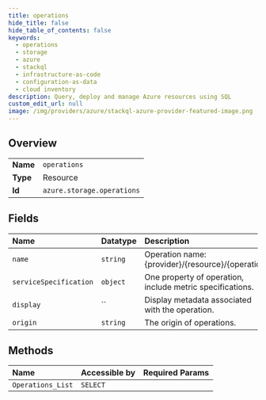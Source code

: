 ```yaml
---
title: operations
hide_title: false
hide_table_of_contents: false
keywords:
  - operations
  - storage
  - azure    
  - stackql
  - infrastructure-as-code
  - configuration-as-data
  - cloud inventory
description: Query, deploy and manage Azure resources using SQL
custom_edit_url: null
image: /img/providers/azure/stackql-azure-provider-featured-image.png
---
```

  
    

## Overview
<table><tbody>
<tr><td><b>Name</b></td><td><code>operations</code></td></tr>
<tr><td><b>Type</b></td><td>Resource</td></tr>
<tr><td><b>Id</b></td><td><code>azure.storage.operations</code></td></tr>
</tbody></table>

## Fields
| Name | Datatype | Description |
|:-----|:---------|:------------|
| `name` | `string` | Operation name: {provider}/{resource}/{operation} |
| `serviceSpecification` | `object` | One property of operation, include metric specifications. |
| `display` | `` | Display metadata associated with the operation. |
| `origin` | `string` | The origin of operations. |
## Methods
| Name | Accessible by | Required Params |
|:-----|:--------------|:----------------|
| `Operations_List` | `SELECT` |  |
